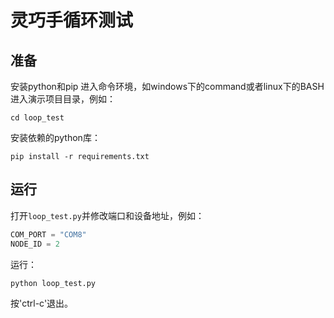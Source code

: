 # 灵巧手循环测试

## 准备

安装python和pip
进入命令环境，如windows下的command或者linux下的BASH
进入演示项目目录，例如：

```SHELL
cd loop_test
```

安装依赖的python库：

```SHELL
pip install -r requirements.txt
```

## 运行

打开`loop_test.py`并修改端口和设备地址，例如：

```python
COM_PORT = "COM8"
NODE_ID = 2
```

运行：

```python
python loop_test.py
```

按'ctrl-c'退出。
